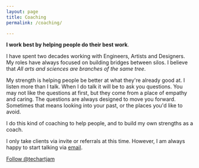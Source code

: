 ```yaml
---
layout: page
title: Coaching
permalink: /coaching/

---
```


**I work best by helping people do their best work**.

I have spent two decades working with Engineers, Artists and Designers. My roles have always focused on building bridges between silos. I believe that _All arts and sciences are branches of the same tree_.

My strength is helping people be better at what they're already good at. I listen more than I talk. When I do talk it will be to ask you questions. You may not like the questions at first, but they come from a place of empathy and caring. The questions are always designed to move you forward. Sometimes that means looking into your past, or the places you'd like to avoid. 

I do this kind of coaching to help people, and to build my own strengths as a coach. 

I only take clients via invite or referrals at this time. However, I am always happy to start talking via [email](mailto:chad@techartjam.com).

<a class="twitter-follow-button"
  href="https://twitter.com/techartjam"
  data-show-count="false"
  data-size="large">
Follow @techartjam
</a>
